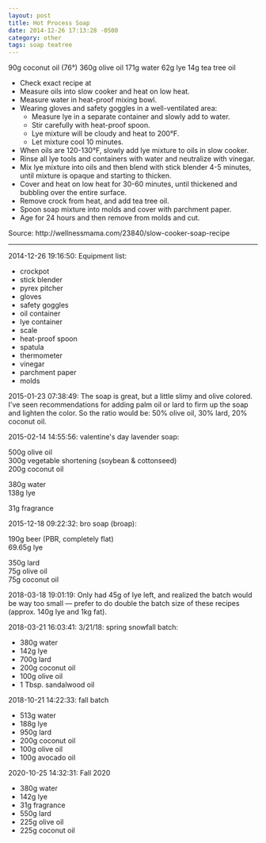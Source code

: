 ```yaml
---
layout: post
title: Hot Process Soap
date: 2014-12-26 17:13:28 -0500
category: other
tags: soap teatree
---
```

<p class="p1"><span class="s1">90g coconut oil (76°)  
360g olive oil  
171g water  
</span>62g lye  
14g tea tree oil</p>
  
<ul>
    <li class="p1">Check exact recipe at <http://soapcalc.net/calc/soapcalcwp.asp></li>
	<li class="p1">Measure oils into slow cooker and heat on low heat.</li>
	<li class="p1">Measure water in heat-proof mixing bowl.</li>
	<li class="p1">Wearing gloves and safety goggles in a well-ventilated area:  
<ul>
	<li class="p1">Measure lye in a separate container and slowly add to water.</li>
	<li class="p1">Stir carefully with heat-proof spoon.</li>
	<li class="p1">Lye mixture will be cloudy and heat to 200°F.</li>
	<li class="p1">Let mixture cool 10 minutes.</li>
</ul>
</li>
	<li class="p1">When oils are 120-130°F, slowly add lye mixture to oils in slow cooker.</li>
	<li class="p1">Rinse all lye tools and containers with water and neutralize with vinegar.</li>
	<li class="p1">Mix lye mixture into oils and then blend with stick blender 4-5 minutes, until mixture is opaque and starting to thicken.</li>
	<li class="p1">Cover and heat on low heat for 30-60 minutes, until thickened and bubbling over the entire surface.</li>
	<li class="p1">Remove crock from heat, and add tea tree oil.</li>
	<li class="p1">Spoon soap mixture into molds and cover with parchment paper.</li>
	<li class="p1">Age for 24 hours and then remove from molds and cut.</li>
</ul>
Source: http://wellnessmama.com/23840/slow-cooker-soap-recipe  

---

2014-12-26 19:16:50: Equipment list:

* crockpot 
* stick blender
* pyrex pitcher
* gloves
* safety goggles 
* oil container
* lye container
* scale
* heat-proof spoon
* spatula
* thermometer
* vinegar
* parchment paper
* molds

2015-01-23 07:38:49: The soap is great, but a little slimy and olive colored. I've
seen recommendations for adding palm oil or lard to firm up the soap and lighten the
color. So the ratio would be: 50% olive oil, 30% lard, 20% coconut oil.

2015-02-14 14:55:56: valentine's day lavender soap:

500g olive oil  
300g vegetable shortening (soybean & cottonseed)  
200g coconut oil

380g water  
138g lye

31g fragrance

2015-12-18 09:22:32: bro soap (broap):

190g beer (PBR, completely flat)  
69.65g lye

350g lard  
75g olive oil  
75g coconut oil

2018-03-18 19:01:19: Only had 45g of lye left, and realized the batch would be way
too small — prefer to do double the batch size of these recipes (approx. 140g lye
and 1kg fat).

2018-03-21 16:03:41: 3/21/18: spring snowfall batch:
* 380g water
* 142g lye
* 700g lard
* 200g coconut oil
* 100g olive oil
* 1 Tbsp. sandalwood oil

2018-10-21 14:22:33: fall batch
* 513g water
* 188g lye
* 950g lard
* 200g coconut oil
* 100g olive oil
* 100g avocado oil

2020-10-25 14:32:31: Fall 2020
* 380g water
* 142g lye
* 31g fragrance
* 550g lard
* 225g olive oil
* 225g coconut oil
